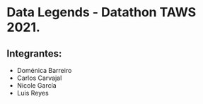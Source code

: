 # Data Legends - Datathon TAWS 2021.

## Integrantes:

- Doménica Barreiro
- Carlos Carvajal
- Nicole García
- Luis Reyes
